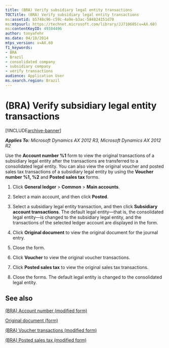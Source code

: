 ```yaml
---
title: (BRA) Verify subsidiary legal entity transactions
TOCTitle: (BRA) Verify subsidiary legal entity transactions
ms:assetid: b5748c96-c59c-4a9e-b3ac-584824151d70
ms:mtpsurl: https://technet.microsoft.com/library/JJ710605(v=AX.60)
ms:contentKeyID: 49384496
author: tonyafehr
ms.date: 04/18/2014
mtps_version: v=AX.60
f1_keywords:
- BRA
- Brazil
- consolidated company
- subsidiary company
- verify transactions
audience: Application User
ms.search.region: Brazil
---
```


# (BRA) Verify subsidiary legal entity transactions 


[!INCLUDE[archive-banner](includes/archive-banner.md)]


_**Applies To:** Microsoft Dynamics AX 2012 R3, Microsoft Dynamics AX 2012 R2_

Use the **Account number %1** form to view the original transactions of a subsidiary legal entity after the transactions are transferred to a consolidated legal entity. You can also view the original voucher and posted sales tax transactions of a subsidiary legal entity by using the **Voucher number %1, %2** and **Posted sales tax** forms.

1.  Click **General ledger** \> **Common** \> **Main accounts**.

2.  Select a main account, and then click **Posted**.

3.  Select a subsidiary legal entity transaction, and then click **Subsidiary account transactions**. The default legal entity—that is, the consolidated legal entity—is changed to the subsidiary legal entity, and the transactions of the selected ledger account are displayed in the form.

4.  Click **Original document** to view the original document for the journal entry.

5.  Close the form.

6.  Click **Voucher** to view the original voucher transactions.

7.  Click **Posted sales tax** to view the original sales tax transactions.

8.  Close the forms. The default legal entity is changed to the consolidated legal entity.

## See also

[(BRA) Account number (modified form)](https://technet.microsoft.com/library/jj710602\(v=ax.60\))

[Original document (form)](https://technet.microsoft.com/library/aa556127\(v=ax.60\))

[(BRA) Voucher transactions (modified form)](https://technet.microsoft.com/library/jj710528\(v=ax.60\))

[(BRA) Posted sales tax (modified form)](https://technet.microsoft.com/library/jj710417\(v=ax.60\))

  


